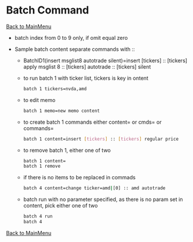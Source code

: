 
# Batch Command
[Back to MainMenu](/docs/helpmain.md)
   * batch index from 0  to 9 only, if omit equal zero
   
   * Sample batch content  separate commands with ::
   
     - BatchID1(insert msglist8 autotrade silent)=insert [tickers] :: [tickers] apply msglist 8 :: [tickers] autotrade :: [tickers] silent
     
     - to run batch 1 with ticker list, tickers is key in ontent
       ~~~bash
       batch 1 tickers=nvda,amd       
       ~~~
     
     - to edit memo 
       ~~~bash
       batch 1 memo=new memo content
       ~~~
     
     - to create batch 1 commands either content= or cmds= or commands=
       ~~~bash
       batch 1 content=insert [tickers] :: [tickers] regular price    
       ~~~

     - to remove batch 1, either one of two
       ~~~bash
       batch 1 content=    
       batch 1 remove  
       ~~~
     
     - if there is no items to be replaced in commads
       ~~~bash
       batch 4 content=change ticker=amd|[0] :: amd autotrade
       ~~~
     
     - batch run with no parameter specified, as there is no param set in content, pick either one of two
       ~~~bash
       batch 4 run 
       batch 4     
       ~~~
     
     
     
   [Back to MainMenu](/docs/helpmain.md)